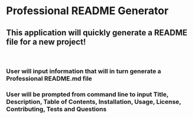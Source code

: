 # Professional README Generator

## This application will quickly generate a README file for a new project!

<br />

### User will input information that will in turn generate a Professional README.md file 
### User will be prompted from command line to input Title, Description, Table of Contents, Installation, Usage, License, Contributing, Tests and Questions